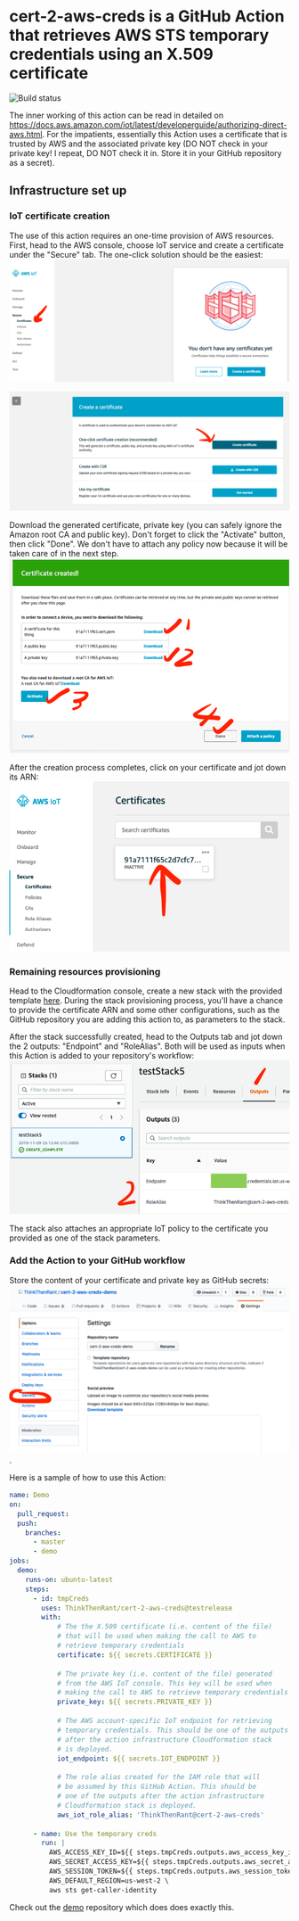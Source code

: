 # cert-2-aws-creds is a GitHub Action that retrieves AWS STS temporary credentials using an X.509 certificate
![Build status](https://github.com/ThinkThenRant/cert-2-aws-creds/workflows/UnitAndE2ETests/badge.svg "Status")

The inner working of this action can be read in detailed on https://docs.aws.amazon.com/iot/latest/developerguide/authorizing-direct-aws.html. For the impatients, essentially
this Action uses a certificate that is trusted by AWS and the associated private key (DO NOT check in your private key! I repeat, DO NOT check it in. Store it in your GitHub repository as a secret).

## Infrastructure set up
### IoT certificate creation
The use of this action requires an one-time provision of AWS resources. First, head to the AWS console, choose IoT service and create a certificate under the "Secure" tab. The one-click solution should be the easiest:
![IoT Secure tab](imgs/iot_cert_creation_1.png)

![IoT 1-click certificate creation](imgs/iot_cert_creation_2.png)

Download the generated certificate, private key (you can safely ignore the Amazon root CA and public key). Don't forget to click the "Activate" button, then click "Done". We don't have to attach any policy now because it will be taken care of in the next step.
![IoT cert download](imgs/iot_cert_creation_3.png)


After the creation process completes, click on your certificate and jot down its ARN:
![IoT cert ARN](imgs/iot_cert_creation_4.png)

### Remaining resources provisioning
Head to the Cloudformation console, create a new stack with the provided template [here](action_infrastructure/cloudformation.yml). During the stack provisioning process, you'll have a chance to provide the certificate ARN and some other configurations, such as the GitHub repository you are adding this action to, as parameters to the stack.

After the stack successfully created, head to the Outputs tab and jot down the 2 outputs: "Endpoint" and "RoleAlias". Both will be used as inputs when this Action is added to your repository's workflow:
![CFN stack](imgs/cfn_stack.png)

The stack also attaches an appropriate IoT policy to the certificate you provided as one of the stack parameters.

### Add the Action to your GitHub workflow
Store the content of your certificate and private key as GitHub secrets:
![GitHub secrets](imgs/GitHub_secrets.png).

Here is a sample of how to use this Action:
```yaml
name: Demo
on:
  pull_request:
  push:
    branches:
      - master
      - demo
jobs:
  demo:
    runs-on: ubuntu-latest
    steps:
      - id: tmpCreds
        uses: ThinkThenRant/cert-2-aws-creds@testrelease
        with:
            # The the X.509 certificate (i.e. content of the file)
            # that will be used when making the call to AWS to
            # retrieve temporary credentials
            certificate: ${{ secrets.CERTIFICATE }}
            
            # The private key (i.e. content of the file) generated
            # from the AWS IoT console. This key will be used when
            # making the call to AWS to retrieve temporary credentials
            private_key: ${{ secrets.PRIVATE_KEY }}

            # The AWS account-specific IoT endpoint for retrieving
            # temporary credentials. This should be one of the outputs
            # after the action infrastructure Cloudformation stack
            # is deployed.
            iot_endpoint: ${{ secrets.IOT_ENDPOINT }}

            # The role alias created for the IAM role that will
            # be assumed by this GitHub Action. This should be
            # one of the outputs after the action infrastructure
            # Cloudformation stack is deployed.
            aws_iot_role_alias: 'ThinkThenRant@cert-2-aws-creds'
      
      - name: Use the temporary creds
        run: |
          AWS_ACCESS_KEY_ID=${{ steps.tmpCreds.outputs.aws_access_key_id }} \
          AWS_SECRET_ACCESS_KEY=${{ steps.tmpCreds.outputs.aws_secret_access_key }} \
          AWS_SESSION_TOKEN=${{ steps.tmpCreds.outputs.aws_session_token }} \
          AWS_DEFAULT_REGION=us-west-2 \
          aws sts get-caller-identity
```

Check out the [demo](https://github.com/ThinkThenRant/cert-2-aws-creds-demo) repository which does does exactly this.